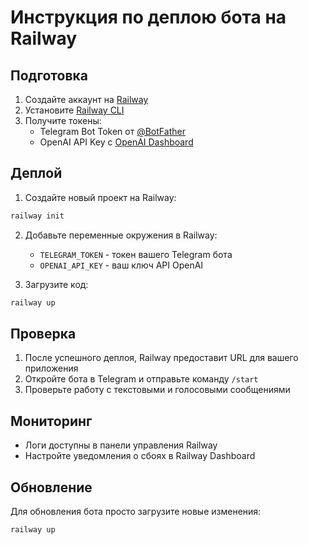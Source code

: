 # Инструкция по деплою бота на Railway

## Подготовка

1. Создайте аккаунт на [Railway](https://railway.app/)
2. Установите [Railway CLI](https://docs.railway.app/develop/cli)
3. Получите токены:
   - Telegram Bot Token от [@BotFather](https://t.me/BotFather)
   - OpenAI API Key с [OpenAI Dashboard](https://platform.openai.com/api-keys)

## Деплой

1. Создайте новый проект на Railway:
```bash
railway init
```

2. Добавьте переменные окружения в Railway:
   - `TELEGRAM_TOKEN` - токен вашего Telegram бота
   - `OPENAI_API_KEY` - ваш ключ API OpenAI

3. Загрузите код:
```bash
railway up
```

## Проверка

1. После успешного деплоя, Railway предоставит URL для вашего приложения
2. Откройте бота в Telegram и отправьте команду `/start`
3. Проверьте работу с текстовыми и голосовыми сообщениями

## Мониторинг

- Логи доступны в панели управления Railway
- Настройте уведомления о сбоях в Railway Dashboard

## Обновление

Для обновления бота просто загрузите новые изменения:
```bash
railway up
``` 